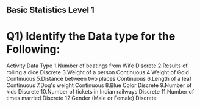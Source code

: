 ## Basic Statistics Level 1

# Q1) Identify the Data type for the Following:
Activity	                              Data Type
1.Number of beatings from Wife	        Discrete
2.Results of rolling a dice	            Discrete
3.Weight of a person	                  Continuous
4.Weight of Gold	                      Continuous
5.Distance between two places	          Continuous
6.Length of a leaf	                    Continuous
7.Dog's weight	                        Continuous
8.Blue Color	                          Discrete
9.Number of kids	                      Discrete
10.Number of tickets in Indian railways	Discrete
11.Number of times married	            Discrete
12.Gender (Male or Female)	            Discrete

